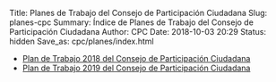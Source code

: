 Title: Planes de Trabajo del Consejo de Participación Ciudadana
Slug: planes-cpc
Summary: Índice de Planes de Trabajo del Consejo de Participación Ciudadana
Author: CPC
Date: 2018-10-03 20:29
Status: hidden
Save_as: cpc/planes/index.html


* [Plan de Trabajo 2018 del Consejo de Participación Ciudadana](plan-de-trabajo-cpc-2018/)
* [Plan de Trabajo 2019 del Consejo de Participación Ciudadana](plan-de-trabajo-cpc-2019/)
